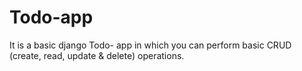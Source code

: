# Todo-app
It is a basic django Todo- app in which you can perform basic CRUD (create, read, update &amp; delete) operations.
